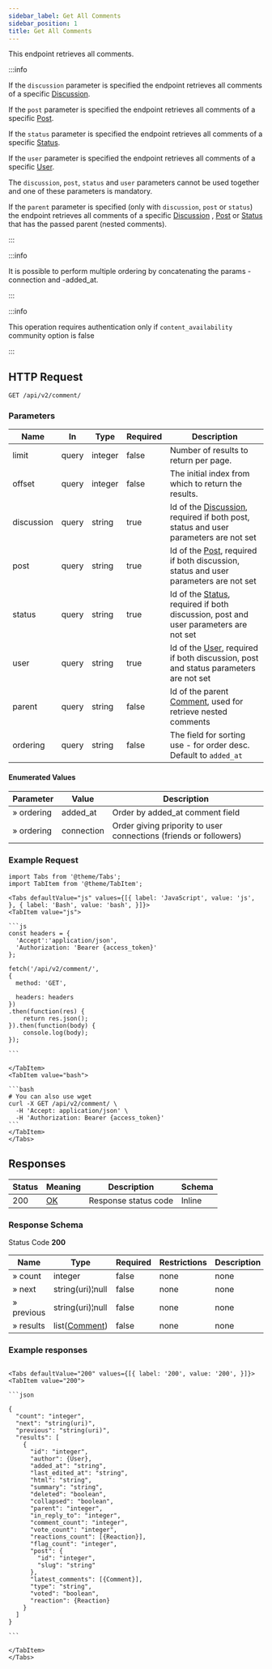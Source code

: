 ```yaml
---
sidebar_label: Get All Comments
sidebar_position: 1
title: Get All Comments
---
```


This endpoint retrieves all comments.

:::info

If the `discussion` parameter is specified the endpoint retrieves all comments of a
specific [Discussion](/docs/apireference/v2/schemas/discussion).

If the `post` parameter is specified the endpoint retrieves all comments of a
specific [Post](/docs/apireference/v2/schemas/post).

If the `status` parameter is specified the endpoint retrieves all comments of a
specific [Status](/docs/apireference/v2/schemas/status).

If the `user` parameter is specified the endpoint retrieves all comments of a
specific [User](/docs/apireference/v2/schemas/user).

The `discussion`, `post`, `status` and `user` parameters cannot be used together and one of these parameters is
mandatory.

If the `parent` parameter is specified (only with `discussion`, `post` or `status`) the endpoint retrieves all comments
of a specific [Discussion](/docs/apireference/v2/schemas/discussion) , [Post](/docs/apireference/v2/schemas/post)
or [Status](/docs/apireference/v2/schemas/status) that has the passed parent (nested comments).

:::

:::info

It is possible to perform multiple ordering by concatenating the params -connection and -added_at.

:::

:::info

This operation requires authentication only if `content_availability` community option is false

:::

## HTTP Request

`GET /api/v2/comment/`

### Parameters

| Name       | In    | Type    | Required | Description                                                                                                                     |
|------------|-------|---------|----------|---------------------------------------------------------------------------------------------------------------------------------|
| limit      | query | integer | false    | Number of results to return per page.                                                                                           |
| offset     | query | integer | false    | The initial index from which to return the results.                                                                             |
| discussion | query | string  | true     | Id of the [Discussion](/docs/apireference/v2/schemas/discussion), required if both post, status and user parameters are not set |
| post       | query | string  | true     | Id of the [Post](/docs/apireference/v2/schemas/post), required if both discussion, status and user parameters are not set       |
| status     | query | string  | true     | Id of the [Status](/docs/apireference/v2/schemas/status), required if both discussion, post and user parameters are not set     |
| user       | query | string  | true     | Id of the [User](/docs/apireference/v2/schemas/user), required if both discussion, post and status parameters are not set       |
| parent     | query | string  | false    | Id of the parent [Comment](/docs/apireference/v2/schemas/comment), used for retrieve nested comments                            |
| ordering   | query | string  | false    | The field for sorting use - for order desc. Default to `added_at`                                                               |

#### Enumerated Values

| Parameter  | Value      | Description                                                       |
|------------|------------|-------------------------------------------------------------------|
| » ordering | added_at   | Order by added_at comment field                                   |
| » ordering | connection | Order giving pripority to user connections (friends or followers) |

### Example Request

````mdx-code-block
import Tabs from '@theme/Tabs';
import TabItem from '@theme/TabItem';

<Tabs defaultValue="js" values={[{ label: 'JavaScript', value: 'js', }, { label: 'Bash', value: 'bash', }]}>
<TabItem value="js">

```js
const headers = {
  'Accept':'application/json',
  'Authorization: 'Bearer {access_token}'
};

fetch('/api/v2/comment/',
{
  method: 'GET',

  headers: headers
})
.then(function(res) {
    return res.json();
}).then(function(body) {
    console.log(body);
});

```

</TabItem>
<TabItem value="bash">

```bash
# You can also use wget
curl -X GET /api/v2/comment/ \
  -H 'Accept: application/json' \
  -H 'Authorization: Bearer {access_token}'
```
</TabItem>
</Tabs>
````

## Responses

| Status | Meaning                                                 | Description | Schema |
|--------|---------------------------------------------------------|-------------|--------|
| 200    | [OK](https://tools.ietf.org/html/rfc7231#section-6.3.1) | Response status code        | Inline |

### Response Schema

Status Code **200**

| Name       | Type                                                   | Required | Restrictions | Description |
|------------|--------------------------------------------------------|----------|--------------|-------------|
| » count    | integer                                                | false    | none         | none        |
| » next     | string(uri)¦null                                       | false    | none         | none        |
| » previous | string(uri)¦null                                       | false    | none         | none        |
| » results  | list([Comment](/docs/apireference/v2/schemas/comment)) | false    | none         | none        |

### Example responses
````mdx-code-block

<Tabs defaultValue="200" values={[{ label: '200', value: '200', }]}>
<TabItem value="200">

```json

{
  "count": "integer",
  "next": "string(uri)",
  "previous": "string(uri)",
  "results": [
    {
      "id": "integer",
      "author": {User},
      "added_at": "string",
      "last_edited_at": "string",
      "html": "string",
      "summary": "string",
      "deleted": "boolean",
      "collapsed": "boolean",
      "parent": "integer",
      "in_reply_to": "integer",
      "comment_count": "integer",
      "vote_count": "integer",
      "reactions_count": [{Reaction}],
      "flag_count": "integer",
      "post": {
        "id": "integer",
        "slug": "string"
      },
      "latest_comments": [{Comment}],
      "type": "string",
      "voted": "boolean",
      "reaction": {Reaction}
    }
  ]
}

```

</TabItem>
</Tabs>
````


